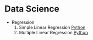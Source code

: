 # Data Science 
- Regression
  1. Simple Linear Regression [Python](Python/Regression/SimpleLinearRegressionPython.ipynb)
  2. Multiple Linear Regression [Python](Python/Regression/MultipleLinearRegressionPython.ipynb) 
